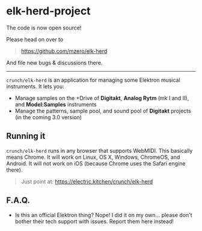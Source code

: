# elk-herd-project

The code is now open source!

Please head on over to

> https://github.com/mzero/elk-herd

And file new bugs & discussions there.


----

`crunch/elk-herd` is an application for managing some Elektron musical instruments. It lets you:

* Manage samples on the +Drive of **Digitakt**, **Analog Rytm** (mk I and II), and **Model:Samples** instruments
* Manage the patterns, sample pool, and sound pool of **Digitakt** projects (in the coming 3.0 version)

## Running it

`crunch/elk-herd` runs in any browser that supports WebMIDI. This basically means Chrome. It will work on Linux, OS X, Windows, ChromeOS, and Android. It will not work on iOS (because Chrome uses the Safari engine there).

> Just point at: https://electric.kitchen/crunch/elk-herd

## F.A.Q.

* Is this an official Elektron thing? Nope! I did it on my own... please don't bother their tech support with issues. Report them here instead!

